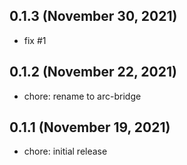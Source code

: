 ## 0.1.3 (November 30, 2021)

- fix #1

## 0.1.2 (November 22, 2021)

- chore: rename to arc-bridge

## 0.1.1 (November 19, 2021)

- chore: initial release
